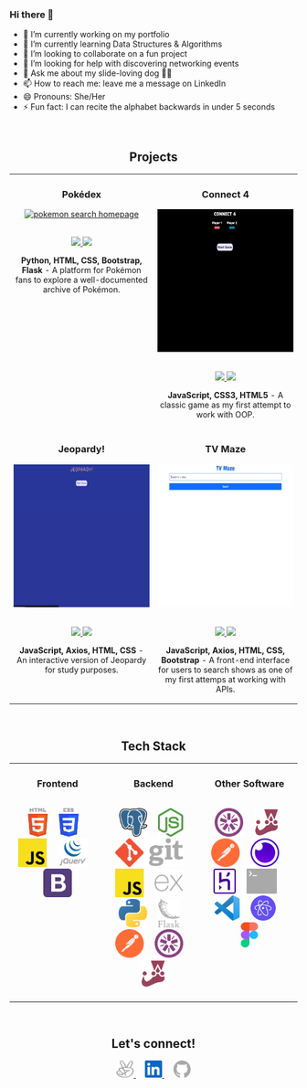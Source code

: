 ### Hi there 👋

- 🔭 I’m currently working on my portfolio
- 🌱 I’m currently learning Data Structures & Algorithms
- 👯 I’m looking to collaborate on a fun project
- 🤔 I’m looking for help with discovering networking events
- 💬 Ask me about my slide-loving dog 🛝🐶
- 📫 How to reach me: leave me a message on LinkedIn
- 😄 Pronouns: She/Her
- ⚡ Fun fact: I can recite the alphabet backwards in under 5 seconds

<!-- <br>
<p align="center">Please see <a href="http://christienng.com">my website</a> for more information!</p> -->
<br>

<!-- PROJECTS -->
<h2 align="center" color="white">Projects</h2>
<div align="center">
	<table>
		<tr>
			<td valign="top" width="50%">
				<div align="center">  
					<h3 color="white">Pokédex</h3>
					<a href='https://pokedex-cng.herokuapp.com/'>
						<img src="https://github.com/cng008/pokedex/blob/main/static/images/md/homepage.png?raw=true" alt="pokemon search homepage" height="250px"/>
					</a>
					<br>
					<br>
					<p>
						<a href="https://github.com/cng008/pokedex" target="_blank">
							<img src="https://img.shields.io/badge/Repo-lightgrey?style=for-the-badge&logo=github"/>
						</a>  
						<a href="https://pokedex-cng.herokuapp.com/" target="_blank">
							<img src="https://img.shields.io/badge/-WEBSITE-654EF3?style=for-the-badge"/>
						</a>	
					</p>
					<p><strong>Python, HTML, CSS, Bootstrap, Flask</strong> - A platform for Pokémon fans to explore a well-documented archive of Pokémon.</p>
				</div>
			</td>
			<td valign="top" width="50%">
				<div align="center">  
					<h3 color="white">Connect 4</h3>
					<a href='https://cng008.github.io/11_connect-four/'>
						<img src="https://github.com/cng008/11_connect-four/blob/main/connect-four-demo.gif?raw=true" alt="Connect 4 demo gif" height="250px"/>
					</a>
					<br>
					<br>
					<p>
						<a href="https://github.com/cng008/11_connect-four" target="_blank">
							<img src="https://img.shields.io/badge/Repo-lightgrey?style=for-the-badge&logo=github"/>
						</a>  
						<a href="https://cng008.github.io/11_connect-four/" target="_blank">
							<img src="https://img.shields.io/badge/-WEBSITE-654EF3?style=for-the-badge"/>
						</a>	
					</p>
					 <p><strong>JavaScript, CSS3, HTML5</strong> - A classic game as my first attempt to work with OOP.</p>
				</div>
		<tr>
		<td valign="top" width="50%">
			<div align="center">  
				<h3 color="white">Jeopardy!</h3>
				<a href='https://cng008.github.io/15_Jeopardy/'>
					<img src="https://github.com/cng008/15_Jeopardy/blob/main/jeopardy.gif?raw=true" alt="Jeopardy demo gif" height="250px"/>
				</a>
				<br>
				<br>
				<p>
					<a href="https://github.com/cng008/15_Jeopardy" target="_blank">
						<img src="https://img.shields.io/badge/Repo-lightgrey?style=for-the-badge&logo=github"/>
					</a>  
					<a href="https://cng008.github.io/15_Jeopardy/" target="_blank">
						<img src="https://img.shields.io/badge/-WEBSITE-654EF3?style=for-the-badge"/>
					</a>	
				</p>
				<p><strong>JavaScript, Axios, HTML, CSS</strong> - An interactive version of Jeopardy for study purposes.</p>
			</div>
		</td>
		<td valign="top" width="50%">
			<div align="center">  
				<h3 color="white">TV Maze</h3>
				<a href='https://cng008.github.io/14.3_AJAX-apis-tvmaze/'>
					<img src="https://github.com/cng008/14.3_AJAX-apis-tvmaze/blob/main/tv-maze-demo.gif?raw=true" alt="TV Maze demo gif" height="250px"/>
				</a>
				<br>
				<br>
				<p>
					<a href="https://github.com/cng008/14.3_AJAX-apis-tvmaze" target="_blank">
						<img src="https://img.shields.io/badge/Repo-lightgrey?style=for-the-badge&logo=github"/>
					</a>  
					<a href="https://cng008.github.io/14.3_AJAX-apis-tvmaze/" target="_blank">
						<img src="https://img.shields.io/badge/-WEBSITE-654EF3?style=for-the-badge"/>
					</a>	
				</p>
				<p><strong>JavaScript, Axios, HTML, CSS, Bootstrap</strong> - A front-end interface for users to search shows as one of my first attemps at working with APIs.</p>
			</div>	
		</td>
	</table>
</div>
<br>

<!-- TECHNOLOGIES -->
<h2 align="center" color="white">Tech Stack</h2>
<div align="center">
<table>
	<tr>
		<td valign="top" width="33.3333%">
			<h3 align="center" color="white">Frontend</h3>
			<br>
				<div align="center">  
					<img src="images/tech-stack/html-5.svg" alt="HTML5" title="HTML5" height="50"/>
						&nbsp&nbsp&nbsp
					<img src="images/tech-stack/css-3.svg" alt="CSS3" title="CSS3" height="50"/>
						&nbsp&nbsp&nbsp
					<img src="images/tech-stack/javascript.svg" alt="JavaScript" title="JavaScript" height="50"/>  
						&nbsp&nbsp&nbsp
					<img src="images/tech-stack/jquery-vertical.svg" alt="jQuery" title="jQuery" height="50"/> 
						&nbsp&nbsp&nbsp
					<img src="images/tech-stack/bootstrap.svg" alt="Bootstrap" title="Bootstrap" height="50"/> 
				</div>
			</td>
			<td valign="top" width="33.3333%">
				<h3 align="center" color="white">Backend</h3>
				<br>
				<div align="center">
					&nbsp
					<img src="images/tech-stack/postgresql.svg" alt="PostgreSQL" title="PostgreSQL" height="50"/>  
					&nbsp&nbsp&nbsp
					<img src="images/tech-stack/nodejs-icon.svg" alt="Node.js" title="Node.js" height="50"/> 
					&nbsp&nbsp&nbsp
					<img src="images/tech-stack/Git-logo.svg" alt="Git" title="Git" height="50"/>  
					&nbsp&nbsp&nbsp
					<img src="images/tech-stack/javascript.svg" alt="JavaScript" title="JavaScript" height="50"/> 
					&nbsp&nbsp&nbsp
					<img src="images/tech-stack/expressjs-icon.svg" alt="Express.js" title="Express.js" height="50"/>
					&nbsp&nbsp&nbsp
					<img src="images/tech-stack/python.svg" alt="Python" title="Python" height="50"/>
					&nbsp&nbsp&nbsp
					<img src="images/tech-stack/flask.svg" alt="Flask" title="Flask" height="50"/>
					&nbsp&nbsp&nbsp
					<img src="images/tech-stack/postman-icon.svg" alt="Postman" title="Postman" height="50"/>
					&nbsp&nbsp&nbsp
					<img src="images/tech-stack/jasmine.svg" alt="Jasmine" title="Jasmine" height="50"/>
					&nbsp&nbsp&nbsp
					<img src="images/tech-stack/jest.svg" alt="Jest" title="Jest" height="50"/>
					<br>
					<br>	
				</div>
			</td>
			<td valign="top" width="33.3333%">	
				<h3 align="center" color="white">Other Software</h3>
				<br>
				<div align="center">
					&nbsp
					<img src="images/tech-stack/jasmine.svg" alt="Jasmine" title="Jasmine" height="50"/>
					&nbsp&nbsp&nbsp
					<img src="images/tech-stack/jest.svg" alt="Jest" title="Jest" height="50"/>
					&nbsp&nbsp&nbsp
					<img src="images/tech-stack/postman-icon.svg" alt="Postman" title="Postman" height="50"/>
					&nbsp&nbsp&nbsp
					<img src="images/tech-stack/insomnia.svg" alt="Insomnia" title="Insomnia"height="50"/>
					&nbsp&nbsp&nbsp
					<img src="images/tech-stack/heroku-icon.svg" alt="Heroku" title="Heroku" height="44"/> 
					&nbsp&nbsp&nbsp
					<img src="images/tech-stack/terminal.svg" alt="Terminal" title="Terminal" height="44"/>  
					&nbsp&nbsp&nbsp
					<img src="images/tech-stack/visual-studio-code.svg" alt="VS Code" title="VS Code" height="44"/>  
					&nbsp&nbsp&nbsp
					<img src="images/tech-stack/atom-icon.svg" alt="Atom" title="Atom" height="44"/> 
					&nbsp&nbsp&nbsp
					<img src="images/tech-stack/figma.svg" alt="Figma" title="Figma" height="44"/>   	
				</div>
			</td>
		</tr>
	</table>
</div>
</br>

<!-- CONTACT -->
<h2 align="center" color="white">Let's connect!</h2>
<p align="center">
	<a href="https://angel.co/u/christien" target="_blank">
		<img src="images/socials/angellist.svg" alt="AngelList" title="AngelList" width="30px" height="30px"/>
	</a>
	&nbsp&nbsp&nbsp
	<a href="https://www.linkedin.com/in/christienng/" target="_blank">
		<img src="images/socials/linkedin-icon.svg" alt="LinkedIn" title="LinkedIn" width="30px" height="30px"/>
	</a>
	&nbsp&nbsp&nbsp
	<a href="https://github.com/cng008" target="_blank">
		<img src="images/socials/github-icon.svg" alt="GitHub" title="GitHub" width="30px" height="30px"/>
	</a>
</p>
